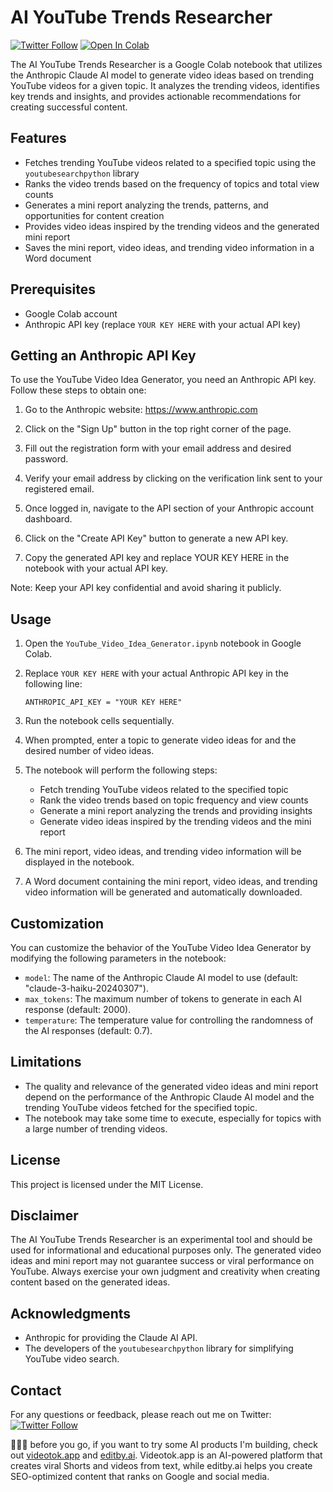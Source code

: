 # AI YouTube Trends Researcher

[![Twitter Follow](https://img.shields.io/twitter/follow/borjasolerr?style=social)](https://twitter.com/borjasolerr) [![Open In Colab](https://colab.research.google.com/assets/colab-badge.svg)](https://colab.research.google.com/drive/1slMRdB5xE5UhQ4kgvkrbLzYaQkLp2IT1?usp=sharing)

The AI YouTube Trends Researcher is a Google Colab notebook that utilizes the Anthropic Claude AI model to generate video ideas based on trending YouTube videos for a given topic. It analyzes the trending videos, identifies key trends and insights, and provides actionable recommendations for creating successful content.

## Features

- Fetches trending YouTube videos related to a specified topic using the `youtubesearchpython` library
- Ranks the video trends based on the frequency of topics and total view counts
- Generates a mini report analyzing the trends, patterns, and opportunities for content creation
- Provides video ideas inspired by the trending videos and the generated mini report
- Saves the mini report, video ideas, and trending video information in a Word document

## Prerequisites

- Google Colab account
- Anthropic API key (replace `YOUR KEY HERE` with your actual API key)

## Getting an Anthropic API Key

To use the YouTube Video Idea Generator, you need an Anthropic API key. Follow these steps to obtain one:

1. Go to the Anthropic website: https://www.anthropic.com

2. Click on the "Sign Up" button in the top right corner of the page.

3. Fill out the registration form with your email address and desired password.

4. Verify your email address by clicking on the verification link sent to your registered email.

5. Once logged in, navigate to the API section of your Anthropic account dashboard.

6. Click on the "Create API Key" button to generate a new API key.

7. Copy the generated API key and replace YOUR KEY HERE in the notebook with your actual API key.

Note: Keep your API key confidential and avoid sharing it publicly.

## Usage

1. Open the `YouTube_Video_Idea_Generator.ipynb` notebook in Google Colab.

2. Replace `YOUR KEY HERE` with your actual Anthropic API key in the following line:

   ```
   ANTHROPIC_API_KEY = "YOUR KEY HERE"
   ```

3. Run the notebook cells sequentially.

4. When prompted, enter a topic to generate video ideas for and the desired number of video ideas.

5. The notebook will perform the following steps:

   - Fetch trending YouTube videos related to the specified topic
   - Rank the video trends based on topic frequency and view counts
   - Generate a mini report analyzing the trends and providing insights
   - Generate video ideas inspired by the trending videos and the mini report

6. The mini report, video ideas, and trending video information will be displayed in the notebook.

7. A Word document containing the mini report, video ideas, and trending video information will be generated and automatically downloaded.

## Customization

You can customize the behavior of the YouTube Video Idea Generator by modifying the following parameters in the notebook:

- `model`: The name of the Anthropic Claude AI model to use (default: "claude-3-haiku-20240307").
- `max_tokens`: The maximum number of tokens to generate in each AI response (default: 2000).
- `temperature`: The temperature value for controlling the randomness of the AI responses (default: 0.7).

## Limitations

- The quality and relevance of the generated video ideas and mini report depend on the performance of the Anthropic Claude AI model and the trending YouTube videos fetched for the specified topic.
- The notebook may take some time to execute, especially for topics with a large number of trending videos.

## License

This project is licensed under the MIT License.

## Disclaimer

The AI YouTube Trends Researcher is an experimental tool and should be used for informational and educational purposes only. The generated video ideas and mini report may not guarantee success or viral performance on YouTube. Always exercise your own judgment and creativity when creating content based on the generated ideas.

## Acknowledgments

- Anthropic for providing the Claude AI API.
- The developers of the `youtubesearchpython` library for simplifying YouTube video search.

## Contact

For any questions or feedback, please reach out me on Twitter: [![Twitter Follow](https://img.shields.io/twitter/follow/borjasolerr?style=social)](https://twitter.com/borjasolerr)

🙋🏻‍♂️ before you go, if you want to try some AI products I'm building, check out [videotok.app](https://videotok.app) and [editby.ai](https://editby.ai). Videotok.app is an AI-powered platform that creates viral Shorts and videos from text, while editby.ai helps you create SEO-optimized content that ranks on Google and social media.
